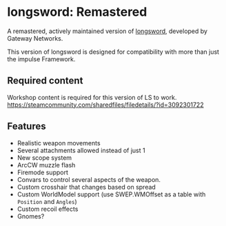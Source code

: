 # longsword: Remastered

A remastered, actively maintained version of [longsword](https://github.com/vingard/longsword), developed by Gateway Networks.

This version of longsword is designed for compatibility with more than just the impulse Framework.

## Required content
Workshop content is required for this version of LS to work.
https://steamcommunity.com/sharedfiles/filedetails/?id=3092301722

## Features
* Realistic weapon movements
* Several attachments allowed instead of just 1
* New scope system
* ArcCW muzzle flash
* Firemode support
* Convars to control several aspects of the weapon.
* Custom crosshair that changes based on spread
* Custom WorldModel support (use SWEP.WMOffset as a table with `Position` and `Angles`)
* Custom recoil effects
* Gnomes?